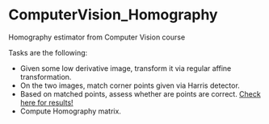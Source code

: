 # ComputerVision_Homography
Homography estimator from Computer Vision course

Tasks are the following: 
- Given some low derivative image, transform it via regular affine transformation.
- On the two images, match corner points given via Harris detector.
- Based on matched points, assess whether are points are correct. [Check here for results!](https://github.com/RadomirPopovicFON/ComputerVision_Homography/output.jpg)
- Compute Homography matrix.

